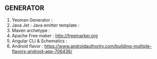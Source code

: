 
## GENERATOR


1. Yeoman Generator : 
2. Java Jet : Java emitter template : 
3. Maven archetype : 
4. Apache Free maker : http://freemarker.org
5. Angular CLI & Schematics : 
6. Android flavor : https://www.androidauthority.com/building-multiple-flavors-android-app-706436/